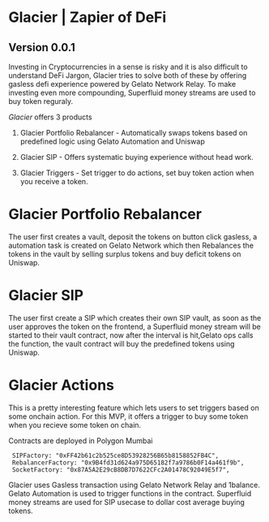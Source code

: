 # Glacier | Zapier of DeFi
## Version 0.0.1

Investing in Cryptocurrencies in a sense is risky and it is also difficult to understand DeFi Jargon, Glacier tries to solve both of these by offering gasless defi experience powered by Gelato Network Relay. To make investing even more compounding, Superfluid money streams are used to buy token reguraly.

*Glacier* offers 3 products
1. Glacier Portfolio Rebalancer - Automatically swaps tokens based on predefined logic using Gelato Automation and Uniswap

2. Glacier SIP - Offers systematic buying experience without head work.
3. Glacier Triggers - Set trigger to do actions, set buy token action when you receive a token.

# Glacier Portfolio Rebalancer

The user first creates a vault, deposit the tokens on button click gasless, a automation task is created on Gelato Network which then Rebalances the tokens in the vault by selling surplus tokens and buy deficit tokens on Uniswap.

# Glacier SIP

The user first create a SIP which creates their own SIP vault, as soon as the user approves the token on the frontend, a Superfluid money stream will be started to their vault contract, now after the interval is hit,Gelato ops calls the function, the vault contract will buy the predefined tokens using Uniswap.

# Glacier Actions

This is a pretty interesting feature which lets users to set triggers based on some onchain action. For this MVP, it offers a trigger to buy some token when you recieve some token on chain.


Contracts are deployed in Polygon Mumbai
```
 SIPFactory: "0xFF42b61c2b525ce8D53928256B65b8158852FB4C",
 RebalancerFactory: "0x9B4fd31d624a975D65182f7a9786b0F14a461f9b",
 SocketFactory: "0x87A5A2E29cB8DB7D7622CFc2A01478C92049E5f7",
```

Glacier uses Gasless transaction using Gelato Network Relay and 1balance. Gelato Automation is used to trigger functions in the contract.
Superfluid money streams are used for SIP usecase to dollar cost average buying tokens.
